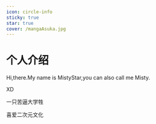 ```yaml
---
icon: circle-info
sticky: true
star: true
cover: /mangaAsuka.jpg
---
```


# 个人介绍

Hi,there.My name is MistyStar,you can also call me Misty.

XD

一只苦逼大学牲

喜爱二次元文化

